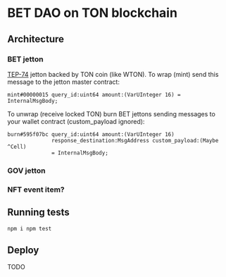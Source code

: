 # BET DAO on  TON blockchain

## Architecture

### BET jetton

[TEP-74](https://github.com/ton-blockchain/TEPs/blob/master/text/0074-jettons-standard.md) jetton
backed by TON coin (like WTON). To wrap (mint) send this message to the jetton master contract:
```
mint#00000015 query_id:uint64 amount:(VarUInteger 16) = InternalMsgBody;
```
To unwrap (receive locked TON) burn BET jettons sending messages to your wallet contract (custom_payload ignored):
```
burn#595f07bc query_id:uint64 amount:(VarUInteger 16)
              response_destination:MsgAddress custom_payload:(Maybe ^Cell)
              = InternalMsgBody;
```

### GOV jetton

### NFT event item?

## Running tests

``
npm i
npm test
``

## Deploy

TODO